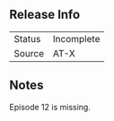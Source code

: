 ## Release Info

|        |            |
| ------ | ---------- |
| Status | Incomplete |
| Source | AT-X       |

## Notes

Episode 12 is missing.
